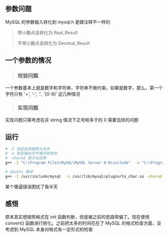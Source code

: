 ## 参数问题

MySQL 的参数输入转化到 mysql.h 是跟注释不一样的

> 带小数点会转化为 Real_Result
>
> 不带小数点会转化为 Decimal_Result

## 一个参数的情况
> ### 校验问题

一个参数基本上就是数字和字符串，字符串不做约束。如果是数字，那么，第一个字符只有 '+', '-', '.', '[0-9]' 这几种情况

> ### 实现问题

实现问题只需考虑在非 string 情况下正号和多于的 0 需要去除的问题

## 运行

```bash
# -I 指定目录搜索头文件
# -o 指定输出文件格式和地址
# -shared 表示动态库
g++ -I "C:\Program Files\MySQL\MySQL Server 8.0\include"  -o "C:\Program Files\MySQL\MySQL Server 8.0\lib\plugin\to_char.dll" -shared -fpic  .\main.cpp

# ubuntu 编译
g++ -I /usr/include/mysql  -o /usr/lib/mysql/plugin/to_char.so -shared -fpic  1.cpp
```

某个傻逼错误困扰了我半天

## 感悟

原本其实想按照格式在 init 函数判断，但是被之前的思路带偏了。现在使用 convert() 函数进行转化。之前把太多的时间花在了 MySQL 的格式检查方面，没考虑到 MySQL 本身对格式有一定形式的检查
